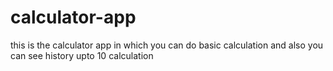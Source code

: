 # calculator-app
this is  the calculator app in which you can do basic calculation and also you can see history upto 10 calculation

